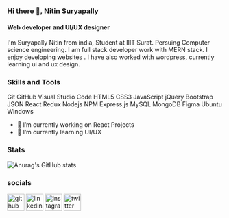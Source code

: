 
### Hi there 👋, Nitin Suryapally
#### Web developer and UI/UX designer
I'm Suryapally Nitin from india, Student at IIIT Surat. Persuing Computer science engineering. I am full stack developer work with MERN stack. I enjoy developing websites . I have also worked with wordpress, currently learning ui and ux design.

### Skills and Tools
Git GitHub Visual Studio Code HTML5 CSS3  JavaScript jQuery Bootstrap JSON React Redux Nodejs NPM Express.js MySQL MongoDB Figma Ubuntu Windows


- 🔭 I’m currently working on React Projects 
- 🌱 I’m currently learning UI/UX 


### Stats
![Anurag's GitHub stats](https://github-readme-stats.vercel.app/api?username=nitin-suryapally&count_private=true&show_icons=true)

### socials

[<img src='https://cdn.jsdelivr.net/npm/simple-icons@3.0.1/icons/github.svg' alt='github' height='40'>](https://github.com/nitin-suryapally)  [<img src='https://cdn.jsdelivr.net/npm/simple-icons@3.0.1/icons/linkedin.svg' alt='linkedin' height='40'>](https://www.linkedin.com/in/nitin-suryapally/)  [<img src='https://cdn.jsdelivr.net/npm/simple-icons@3.0.1/icons/instagram.svg' alt='instagram' height='40'>](https://www.instagram.com/nitin_suryapally2002/)  [<img src='https://cdn.jsdelivr.net/npm/simple-icons@3.0.1/icons/twitter.svg' alt='twitter' height='40'>](https://twitter.com/nitin_2804)  
